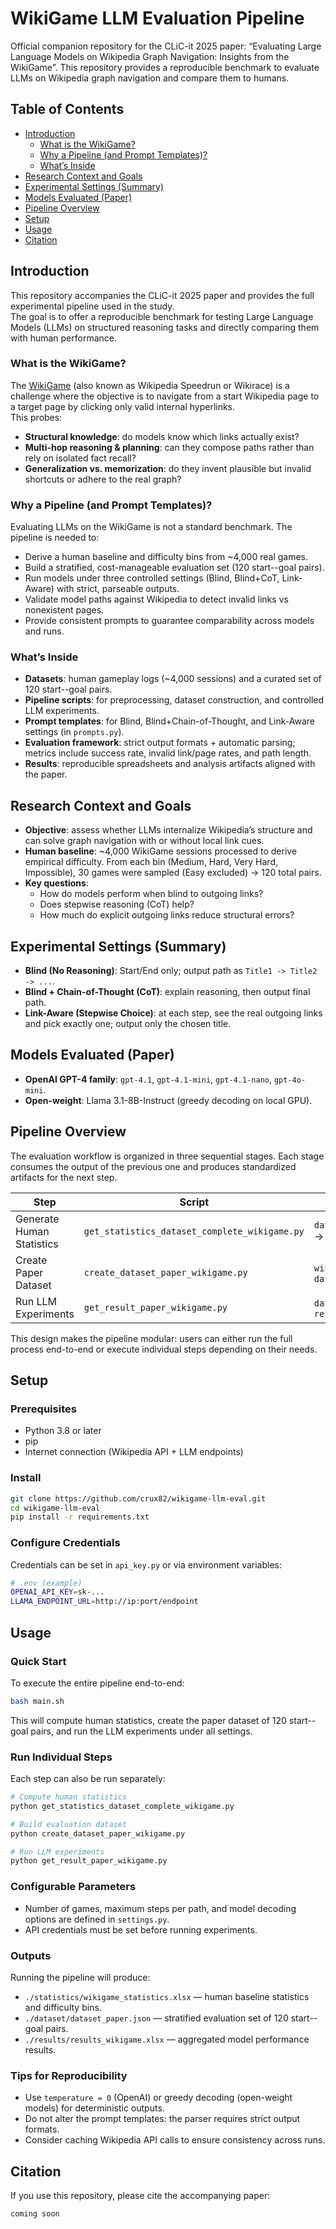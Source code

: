 # WikiGame LLM Evaluation Pipeline

Official companion repository for the CLiC-it 2025 paper:
“Evaluating Large Language Models on Wikipedia Graph Navigation: Insights from the WikiGame”.
This repository provides a reproducible benchmark to evaluate LLMs on Wikipedia graph navigation and compare them to humans.

## Table of Contents
- [Introduction](#introduction)
  - [What is the WikiGame?](#what-is-the-wikigame)
  - [Why a Pipeline (and Prompt Templates)?](#why-a-pipeline-and-prompt-templates)
  - [What’s Inside](#whats-inside)
- [Research Context and Goals](#research-context-and-goals)
- [Experimental Settings (Summary)](#experimental-settings-summary)
- [Models Evaluated (Paper)](#models-evaluated-paper)
- [Pipeline Overview](#pipeline-overview)
- [Setup](#setup)
- [Usage](#usage)
- [Citation](#citation)

## Introduction
This repository accompanies the CLiC-it 2025 paper and provides the full experimental pipeline used in the study.  
The goal is to offer a reproducible benchmark for testing Large Language Models (LLMs) on structured reasoning tasks and directly comparing them with human performance.

### What is the WikiGame?
The [WikiGame](https://www.thewikigame.com/) (also known as Wikipedia Speedrun or Wikirace) is a challenge where the objective is to navigate from a start Wikipedia page to a target page by clicking only valid internal hyperlinks.  
This probes:
- **Structural knowledge**: do models know which links actually exist?
- **Multi-hop reasoning & planning**: can they compose paths rather than rely on isolated fact recall?
- **Generalization vs. memorization**: do they invent plausible but invalid shortcuts or adhere to the real graph?

### Why a Pipeline (and Prompt Templates)?
Evaluating LLMs on the WikiGame is not a standard benchmark. The pipeline is needed to:
- Derive a human baseline and difficulty bins from ~4,000 real games.
- Build a stratified, cost-manageable evaluation set (120 start--goal pairs).
- Run models under three controlled settings (Blind, Blind+CoT, Link-Aware) with strict, parseable outputs.
- Validate model paths against Wikipedia to detect invalid links vs nonexistent pages.
- Provide consistent prompts to guarantee comparability across models and runs.

### What’s Inside
- **Datasets**: human gameplay logs (~4,000 sessions) and a curated set of 120 start--goal pairs.
- **Pipeline scripts**: for preprocessing, dataset construction, and controlled LLM experiments.
- **Prompt templates**: for Blind, Blind+Chain-of-Thought, and Link-Aware settings (in `prompts.py`).
- **Evaluation framework**: strict output formats + automatic parsing; metrics include success rate, invalid link/page rates, and path length.
- **Results**: reproducible spreadsheets and analysis artifacts aligned with the paper.

## Research Context and Goals
- **Objective**: assess whether LLMs internalize Wikipedia’s structure and can solve graph navigation with or without local link cues.
- **Human baseline**: ~4,000 WikiGame sessions processed to derive empirical difficulty. From each bin (Medium, Hard, Very Hard, Impossible), 30 games were sampled (Easy excluded) → 120 total pairs.
- **Key questions**:
  - How do models perform when blind to outgoing links?
  - Does stepwise reasoning (CoT) help?
  - How much do explicit outgoing links reduce structural errors?

## Experimental Settings (Summary)
- **Blind (No Reasoning)**: Start/End only; output path as `Title1 -> Title2 -> ...`.
- **Blind + Chain-of-Thought (CoT)**: explain reasoning, then output final path.
- **Link-Aware (Stepwise Choice)**: at each step, see the real outgoing links and pick exactly one; output only the chosen title.

## Models Evaluated (Paper)
- **OpenAI GPT-4 family**: `gpt-4.1`, `gpt-4.1-mini`, `gpt-4.1-nano`, `gpt-4o-mini`.
- **Open-weight**: Llama 3.1-8B-Instruct (greedy decoding on local GPU).

## Pipeline Overview
The evaluation workflow is organized in three sequential stages. Each stage consumes the output of the previous one and produces standardized artifacts for the next step.

| Step                      | Script                                   | Input → Output                              |
|---------------------------|------------------------------------------|---------------------------------------------|
| Generate Human Statistics | `get_statistics_dataset_complete_wikigame.py` | `dataset_wiki_game_complete.json` → `wikigame_statistics.xlsx` |
| Create Paper Dataset      | `create_dataset_paper_wikigame.py`       | `wikigame_statistics.xlsx` → `dataset_paper.json` |
| Run LLM Experiments       | `get_result_paper_wikigame.py`           | `dataset_paper.json` → `results_wikigame.xlsx` |

This design makes the pipeline modular: users can either run the full process end-to-end or execute individual steps depending on their needs.

## Setup

### Prerequisites
- Python 3.8 or later
- pip
- Internet connection (Wikipedia API + LLM endpoints)

### Install
```bash
git clone https://github.com/crux82/wikigame-llm-eval.git
cd wikigame-llm-eval
pip install -r requirements.txt
```

### Configure Credentials
Credentials can be set in `api_key.py` or via environment variables:

```bash
# .env (example)
OPENAI_API_KEY=sk-...
LLAMA_ENDPOINT_URL=http://ip:port/endpoint
```

## Usage

### Quick Start
To execute the entire pipeline end-to-end:
```bash
bash main.sh
```
This will compute human statistics, create the paper dataset of 120 start--goal pairs, and run the LLM experiments under all settings.

### Run Individual Steps
Each step can also be run separately:
```bash
# Compute human statistics
python get_statistics_dataset_complete_wikigame.py

# Build evaluation dataset
python create_dataset_paper_wikigame.py

# Run LLM experiments
python get_result_paper_wikigame.py
```

### Configurable Parameters
- Number of games, maximum steps per path, and model decoding options are defined in `settings.py`.
- API credentials must be set before running experiments.

### Outputs
Running the pipeline will produce:
- `./statistics/wikigame_statistics.xlsx` — human baseline statistics and difficulty bins.
- `./dataset/dataset_paper.json` — stratified evaluation set of 120 start--goal pairs.
- `./results/results_wikigame.xlsx` — aggregated model performance results.

### Tips for Reproducibility
- Use `temperature = 0` (OpenAI) or greedy decoding (open-weight models) for deterministic outputs.
- Do not alter the prompt templates: the parser requires strict output formats.
- Consider caching Wikipedia API calls to ensure consistency across runs.

## Citation
If you use this repository, please cite the accompanying paper:
```
coming soon
```

